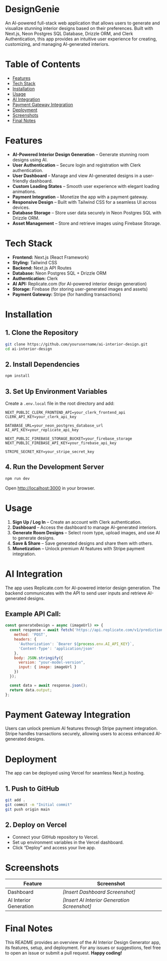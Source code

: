 # DesignGenie

An AI-powered full-stack web application that allows users to generate and visualize stunning interior designs based on their preferences. Built with Next.js, Neon Postgres SQL Database, Drizzle ORM, and Clerk Authentication, this app provides an intuitive user experience for creating, customizing, and managing AI-generated interiors.

# Table of Contents

- [Features](#features)
- [Tech Stack](#tech-stack)
- [Installation](#installation)
- [Usage](#usage)
- [AI Integration](#ai-integration)
- [Payment Gateway Integration](#payment-gateway-integration)
- [Deployment](#deployment)
- [Screenshots](#screenshots)
- [Final Notes](#final-notes)

# Features

- **AI-Powered Interior Design Generation** – Generate stunning room designs using AI.
- **User Authentication** – Secure login and registration with Clerk authentication.
- **User Dashboard** – Manage and view AI-generated designs in a user-friendly dashboard.
- **Custom Loading States** – Smooth user experience with elegant loading animations.
- **Payment Integration** – Monetize the app with a payment gateway.
- **Responsive Design** – Built with Tailwind CSS for a seamless UI across devices.
- **Database Storage** – Store user data securely in Neon Postgres SQL with Drizzle ORM.
- **Asset Management** – Store and retrieve images using Firebase Storage.

# Tech Stack

- **Frontend:** Next.js (React Framework)
- **Styling:** Tailwind CSS
- **Backend:** Next.js API Routes
- **Database:** Neon Postgres SQL + Drizzle ORM
- **Authentication:** Clerk
- **AI API:** Replicate.com (for AI-powered interior design generation)
- **Storage:** Firebase (for storing user-generated images and assets)
- **Payment Gateway:** Stripe (for handling transactions)

# Installation

## 1. Clone the Repository

```bash
git clone https://github.com/yourusername/ai-interior-design.git
cd ai-interior-design
```

## 2. Install Dependencies

```bash
npm install
```

## 3. Set Up Environment Variables

Create a `.env.local` file in the root directory and add:

```env
NEXT_PUBLIC_CLERK_FRONTEND_API=your_clerk_frontend_api
CLERK_API_KEY=your_clerk_api_key

DATABASE_URL=your_neon_postgres_database_url
AI_API_KEY=your_replicate_api_key

NEXT_PUBLIC_FIREBASE_STORAGE_BUCKET=your_firebase_storage
NEXT_PUBLIC_FIREBASE_API_KEY=your_firebase_api_key

STRIPE_SECRET_KEY=your_stripe_secret_key
```

## 4. Run the Development Server

```bash
npm run dev
```

Open [http://localhost:3000](http://localhost:3000) in your browser.

# Usage

1. **Sign Up / Log In** – Create an account with Clerk authentication.
2. **Dashboard** – Access the dashboard to manage AI-generated interiors.
3. **Generate Room Designs** – Select room type, upload images, and use AI to generate designs.
4. **Save & Share** – Save generated designs and share them with others.
5. **Monetization** – Unlock premium AI features with Stripe payment integration.

# AI Integration

The app uses Replicate.com for AI-powered interior design generation. The backend communicates with the API to send user inputs and retrieve AI-generated designs.

## Example API Call:

```javascript
const generateDesign = async (imageUrl) => {
  const response = await fetch('https://api.replicate.com/v1/predictions', {
    method: 'POST',
    headers: {
      'Authorization': `Bearer ${process.env.AI_API_KEY}`,
      'Content-Type': 'application/json'
    },
    body: JSON.stringify({
      version: "your-model-version",
      input: { image: imageUrl }
    })
  });

  const data = await response.json();
  return data.output;
};
```

# Payment Gateway Integration

Users can unlock premium AI features through Stripe payment integration. Stripe handles transactions securely, allowing users to access enhanced AI-generated designs.

# Deployment

The app can be deployed using Vercel for seamless Next.js hosting.

## 1. Push to GitHub

```bash
git add .
git commit -m "Initial commit"
git push origin main
```

## 2. Deploy on Vercel

- Connect your GitHub repository to Vercel.
- Set up environment variables in the Vercel dashboard.
- Click “Deploy” and access your live app.

# Screenshots

| Feature | Screenshot |
|---------|-----------|
| Dashboard | *[Insert Dashboard Screenshot]* |
| AI Interior Generation | *[Insert AI Interior Generation Screenshot]* |


# Final Notes

This README provides an overview of the AI Interior Design Generator app, its features, setup, and deployment. For any issues or suggestions, feel free to open an issue or submit a pull request. **Happy coding!**

